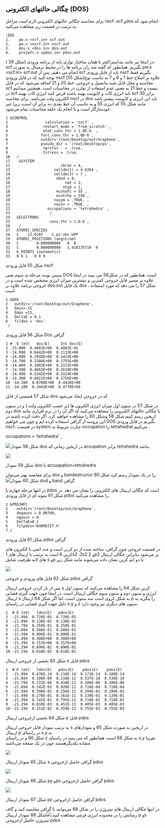 ## چگالی حالتهای الکترونی \(DOS\)

برای محاسبه چگالی حالتهای الکترونی لازم است مراحل nscf ،scf وdos انجام شود که به ترتیب در قسمت زیر مشاهده می‌کنید.

```
:DOS
1.    pw.x <scf.in> scf.out
2.    pw.x <nscf.in> nscf.out
3.    dos.x <dos.in> dos.out
4.    projwfc.x <pdos.in> pdos.out
```

در اینجا نیز مانند بنداستراکچر یا همان ساختار نواری باید از برنامه ورودی \(شکل 39 \)، scf بگیریم. همانطور که گفته شد ران برنامه ها را در محیط ترمینال به صورت     pw.x &lt;scf.in&gt; scf.out انجام می دهیم. پس از scf  باید از فایل ورودی nscf بگیریم فقط توجه کنید که در فایل ورودی nscf \(شکل 55\)علاوه بر اصلاح خط 1 و 6 و 7 به تناسب نوع محاسبه و محل فایل شبه پتانسیل و خروجی، خط 20 و 21 اضافه می‌شود که در فایل scf  نیست و خط 21 به معنی عدم استفاده از تقارن در محاسبات است. همچنین میدانیم در scf  باید انرژی کات و کاپوینت بهینه باشند فرض کنید انرژی کات بهینه scf  برابر 30 الکترون ولت می‌باشد. برای محاسبه nscf  در dos  باید این انرژی و کاپوینت بیشتر باشد مانند شکل 55 که انرژی 55 و به تناسب آن خط بعدی  ده برابر آن است، زیرا غیر خودسازگار است و با انجام یک حلقه محاسبات تمام می‌شود .

```
1 &CONTROL
2                 calculation = 'nscf' ,
3                restart_mode = 'from_scratch' ,
4                etot_conv_thr = 1.0E-6  , 
5               forc_conv_thr = 1.0D-6 ,
6               outdir='/root/Desktop/out/Graphene',
7               pseudo_dir = '/root/Desktop/ps',         
8                tprnfor   = .true.
9                tstress = .true.
10   /
11    &SYSTEM
12                       ibrav = 4,
13                    celldm(1) = 4.6354 ,
14                    celldm(3) = 7 ,
15                     nbnd = 8,
16                         nat = 2,
17                        ntyp = 1,
18                     ecutwfc = 55 ,
19                     ecutrho = 550 ,
20                    nosym = .TRUE. ,
21                    noinv = .TRUE. ,                       
22                 occupations = 'tetrahedra' ,
23                  /
24   &ELECTRONS
25                  conv_thr = 1.D-6 , 
26    /
27   ATOMIC_SPECIES
28   C    12.0107    C.pz-vbc.UPF
29   ATOMIC_POSITIONS (angstrom)
30   C        0.000000000   0  0
31   C        0.000000000   1.418135710  0
32   K_POINTS {automatic}
33   6 6 1   0 0 0
```

شکل 55  فایل ورودی nscf

سپس نوبت مرحله ی سوم یعنی DOS است. همانطور که در شکل56 می بینید در اینجا علاوه بر مسیر فایل خروجی کمترین و بیشترین میزان انرژی مشخص شده است و در  خروجی برنامه  علاوه بر dos.out  یک فایل dos ، شکل 57 را می دهد که مورد استفاده است.

```
1 &DOS
2   outdir='/root/Desktop/out/Graphene',
3   Emin=-15
4   Emax =15,
5   DeltaE = 0.1
6   fildos = 'dos'
 /
```

شکل 56  فایل ورودی  Dos گرافن

```
1 #  E (eV)   dos(E)     Int dos(E)
2 -15.000  0.4883E+00  0.4883E-01
3 -14.900  0.6442E+00  0.1133E+00
4 -14.800  0.2918E+00  0.1424E+00
5 -14.700  0.3304E+00  0.1755E+00
6 -14.600  0.3983E+00  0.2153E+00
7 -14.500  0.4663E+00  0.2619E+00
8 -14.400  0.5342E+00  0.3154E+00
9 -14.300  0.6021E+00  0.3756E+00
10 -14.200  0.6700E+00  0.4426E+00
11 -14.100  0.3441E+00  0.4770E+00
```

شکل 57 قسمتی از فایل dos که در خروجی ایجاد می‌شود

در شکل 57 در ستون اول میزان انرژی الکترون ها \(بر حسب الکترون ولت \) و در ستون دوم dos  یا چگالی حالتهای الکترونی را مشاهده می‌کنید که اگر آن را در نرم افزاری مانند اریجین رسم کنیم شکل 58 وشکل 60 را مشاهده خواهید کرد. اگر دقت کرده باشید در این پروسه از گرافن استفاده کرده ایم و چون می خواهیم DOS بگیریم در فایل ورودی nscf، در قسمت system عبارت مربوط به occupation را tetrahedral  می‌کنیم .

occupations = 'tetrahedra' ,

![](/assets/590.jpg)شکل 58 نمودار dos  در اریجین زمانی که accupation  برابر tetrahedra نباشد.

![](/assets/600.png)

شکل 59 نمودار dos  با  accuapation=tetrahedra

برای مقایسه بهتر می‌توان dos و bandestructur  را در یک نمودار رسم کرد شکل 60.  
![](/assets/610.jpg)شکل 60 نمودار dod و band گرافن

در انتها مرحله چهارم یا pdos است که چگالی اربیتال های الکترونی را نشان می دهد. در شکل 61 نمونه ای از فایل ورودی pdos را مشاهده می‌کنید.

```
1 &PROJWFC
2    outdir='/root/Desktop/out/Graphene',
3    degauss = 0.007d0, 
4    ngauss = 0
5    DeltaE=0.1
6    filpdos='KHOROJIT.k' 
7 /
```

شکل 61 فایل ورودی pdos گرافن

در قسمت خروجی چون گرافن، ساخته شده از دو کربن است و عدد اتمی یا الکترون های کربن 6 است به ترتیب با اربیتال های 1s2 ،2s2 و 2p2 پر می‌شود بنابراین چگالی اربیتال های لایه ظرفیت شامل s وp  با دو اتم کربن نشان داده می‌شوند مانند شکل زیر:

![](/assets/63.png)

شکل 62 فایل های ورودی و خروجی pdos  گرافن

پس از باز کردن خروجی اربیتال s  کربن شکل 64 را مشاهده می‌کنید که ستون اول انرژی و ستون دوم و ستون سوم چگالی اربیتال است. در اینجا چون جهت گیری فضایی اربیتال s  به شکل کروی است سه ستون است، اما اگر شکل 64 اربیتال p را بنگرید به دلیل جهت گیری فضایی در راستای x،y  و z ستون های دیگری نیز وجود دارد.

```
1  # E (eV)   ldos(E)   pdos(E)   
2  -21.994  0.720E-05  0.720E-05
3  -21.894  0.130E-02  0.130E-02
4  -21.794  0.259E-01  0.259E-01
5  -21.694  0.586E-01  0.586E-01
6  -21.594  0.800E-01  0.800E-01
7  -21.494  0.308E+00  0.308E+00
8  -21.394  0.157E+00  0.157E+00
9  -21.294  0.890E-02  0.890E-02
10 -21.194  0.618E-02  0.618E-02
```

شکل 63 بخشی از خروجی اربیتال s  فایل pdos

```
1  # E (eV)   ldos(E)   pdos(E)    pdos(E)    pdos(E)   
2  -21.994  0.476E-14  0.116E-14  0.171E-14  0.189E-14
3  -21.894  0.108E-09  0.210E-12  0.537E-10  0.538E-10
4  -21.794  0.372E-06  0.418E-11  0.186E-06  0.186E-06
5  -21.694  0.142E-03  0.920E-11  0.710E-04  0.710E-04
6  -21.594  0.598E-02  0.256E-11  0.299E-02  0.299E-02
7  -21.494  0.278E-01  0.161E-11  0.139E-01  0.139E-01
8  -21.394  0.142E-01  0.795E-12  0.710E-02  0.710E-02
9  -21.294  0.810E-03  0.451E-13  0.405E-03  0.405E-03
10 -21.194  0.151E-02  0.359E-13  0.755E-03  0.755E-03
```

شکل 64 بخشی ازخروجی اربیتال p  فایل pdos

به ترتیب نمودار فایل خروجی اربیتال s  در اریجین به صورت شکل 65 و نمودارهای اربیتال p  در راستای x,y به  
شکل 66 و در راستای z  به شکل 68 است. همانطور که می بینید در راستای x,y تقریبا مشابه یکدیگرهستند چون در یک صفحه  می‌باشند.

![](/assets/64.png)

شکل 65 نمودار اربیتال s گرافن حاصل ازخروجی pdos

![](/assets/67.png)

شکل 66 نمودار اربیتال  py وpx گرافن حاصل ازخروجی pdos

![](/assets/68.png)

شکل 67 نمودار اربیتال   pz گرافن حاصل ازخروجی pdos

در انتها چگالی اربیتال های نیتروژن را در شکل 68 می‌توانید با گرافن مقایسه کنید و گاف رسانش را در محدوده انرژی فرمی مشاهده کنید.![](/assets/69.png)شکل 68 نمودار اربیتال  p وs  نیتروژن حاصل ازخروجی pdos


